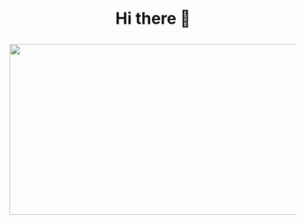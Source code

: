 <h1 align="center"> Hi there 👋</p>

<!--
**teasleepy/teasleepy** is a ✨ _special_ ✨ repository because its `README.md` (this file) appears on your GitHub profile.

Here are some ideas to get you started:

- 🔭 I’m currently working on ...
- 🌱 I’m currently learning ...
- 👯 I’m looking to collaborate on ...
- 🤔 I’m looking for help with ...
- 💬 Ask me about ...
- 📫 How to reach me: ...
- 😄 Pronouns: ...
- ⚡ Fun fact: ...
-->

<!--[JarofStars_gif](https://user-images.githubusercontent.com/69016460/156708565-71cead65-17db-46e3-bf54-711f97907488.gif)-->

<p align="center">
  <img width="1500" height="300" src="https://user-images.githubusercontent.com/69016460/156708565-71cead65-17db-46e3-bf54-711f97907488.gif">
</p>
